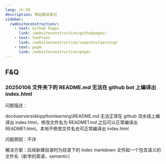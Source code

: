 ```yaml
---
lang: zh-CN
description: 网站建设笔记
sidebar:
  /websiteconstruction/:
    - text: Github Pages
      link: /websiteconstruction/githubpages/
    - text: VuePress
      link: /websiteconstruction/vuepresslearning/
    - text: pnpm
      link: /websiteconstruction/pnpm/
---
```


## F&Q

### 20250106 文件夹下的 README.md 无法在 github bot 上编译出 index.html

问题描述：

docs\serverside\pythonlearning\README.md 无法正常在 github 流水线上编译出 index.html，修改文件名为 README1.md 之后可以正常编译出 README1.html。本地不修改文件名也可正常编译出 index.html

问题原因：不详

解决方案：后续新建目录时为目录下的 index markdown 文件起一个包含语义的文件名（新学的英语，semantic）
